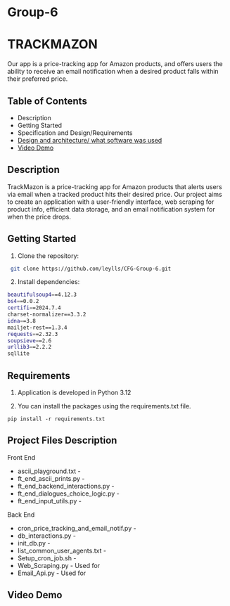 # Group-6





# TRACKMAZON
Our app is a price-tracking app for Amazon products, and offers users the ability to receive an email notification when a desired  product falls within their preferred price.



## Table of Contents

- Description 
- Getting Started 
- Specification and Design/Requirements
- [Design and architecture/ what software was used](#contributing)
- [Video Demo](#license)





## Description

TrackMazon is a price-tracking app for Amazon products that alerts users via email when a tracked product hits their desired price. Our project aims to create an application with a user-friendly interface, web scraping for product info, efficient data storage, and an email notification system for when the price drops.




## Getting Started
1. Clone the repository:
```bash
 git clone https://github.com/leylls/CFG-Group-6.git
```

2. Install dependencies:
```bash
beautifulsoup4==4.12.3
bs4==0.0.2
certifi==2024.7.4
charset-normalizer==3.3.2
idna==3.8
mailjet-rest==1.3.4
requests==2.32.3
soupsieve==2.6
urllib3==2.2.2
sqllite 
 ```

## Requirements
1. Application is developed in Python 3.12

2. You can install the packages using the requirements.txt file.
 
```pip install -r requirements.txt  ```







## Project Files Description
  Front End
* ascii_playground.txt -
* ft_end_ascii_prints.py -
* ft_end_backend_interactions.py -
* ft_end_dialogues_choice_logic.py -
* ft_end_input_utils.py - 



Back End 
* cron_price_tracking_and_email_notif.py - 
* db_interactions.py -
* init_db.py -
* list_common_user_agents.txt -
* Setup_cron_job.sh -
* Web_Scraping.py - Used for 
* Email_Api.py - Used for 


## Video Demo 
